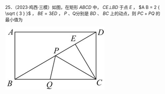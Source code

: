 25．（2023·鸡西·三模）如图，在矩形 $A B C D$ 中， $C E \bot B D$ 于点 $E$ ， $A B = 2 { \sqrt { 3 } }$ ， $B E = 3 E D$ ， $P$ 、Q分别是 $B D$ 、 $B C$ 上的动点，则 $P C + P Q$ 的最小值为

![](<../../qs_image_DB/专题2-1__将军饮马等8类常见最值问题（解析版）/52ea80849f5779a7e3aa49690bd02f6a90f1f5bcf41a913ba3df606c5578ae52.jpg>)
